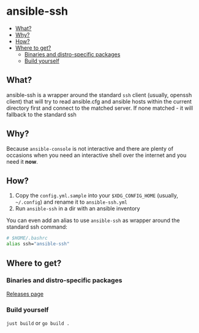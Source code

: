 # ansible-ssh

<!-- vim-markdown-toc GFM -->

* [What?](#what)
* [Why?](#why)
* [How?](#how)
* [Where to get?](#where-to-get)
    * [Binaries and distro-specific packages](#binaries-and-distro-specific-packages)
    * [Build yourself](#build-yourself)

<!-- vim-markdown-toc -->

## What?

ansible-ssh is a wrapper around the standard `ssh` client (usually, openssh client) that will try to read ansible.cfg and ansible hosts within the current directory first and connect to the matched server. If none matched - it will fallback to the standard ssh

## Why?

Because `ansible-console` is not interactive and there are plenty of occasions when you need an interactive shell over the internet and you need it **now**.

## How?

1. Copy the `config.yml.sample` into your `$XDG_CONFIG_HOME` (usually, `~/.config`) and rename it to `ansible-ssh.yml`
2. Run `ansible-ssh` in a dir with an ansible inventory

You can even add an alias to use `ansible-ssh` as wrapper around the standard ssh command:

```bash
# $HOME/.bashrc
alias ssh="ansible-ssh"
```

## Where to get?

### Binaries and distro-specific packages

[Releases page](https://github.com/etkecc/ansible-ssh/releases)

### Build yourself

`just build` or `go build .`
